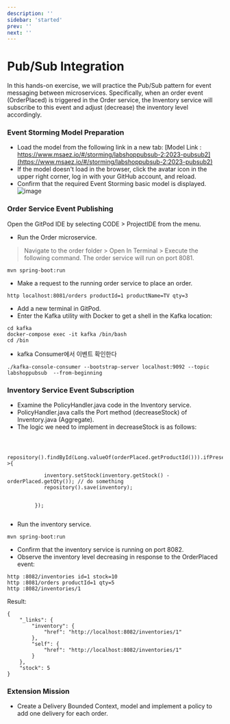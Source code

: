 ```yaml
---
description: ''
sidebar: 'started'
prev: ''
next: ''
---
```


# Pub/Sub Integration

In this hands-on exercise, we will practice the Pub/Sub pattern for event messaging between microservices. Specifically, when an order event (OrderPlaced) is triggered in the Order service, the Inventory service will subscribe to this event and adjust (decrease) the inventory level accordingly.

### Event Storming Model Preparation

- Load the model from the following link in a new tab:
[Model Link : https://www.msaez.io/#/storming/labshoppubsub-2:2023-pubsub2](https://www.msaez.io/#/storming/labshoppubsub-2:2023-pubsub2)
- If the model doesn't load in the browser, click the avatar icon in the upper right corner, log in with your GitHub account, and reload.
- Confirm that the required Event Storming basic model is displayed.
![image](https://github.com/acmexii/demo/assets/35618409/39ccf71e-3977-4093-9bae-7c2a1254d710)


### Order Service Event Publishing

Open the GitPod IDE by selecting CODE > ProjectIDE from the menu.

- Run the Order microservice.
> Navigate to the order folder > Open In Terminal > Execute the following command.
> The order service will run on port 8081.
```
mvn spring-boot:run
```

- Make a request to the running order service to place an order.
 ```
http localhost:8081/orders productId=1 productName=TV qty=3
```
- Add a new terminal in GitPod.
- Enter the Kafka utility with Docker to get a shell in the Kafka location:
```
cd kafka
docker-compose exec -it kafka /bin/bash
cd /bin
```

- kafka Consumer에서 이벤트 확인한다
``` 
./kafka-console-consumer --bootstrap-server localhost:9092 --topic labshoppubsub  --from-beginning
```


### Inventory Service Event Subscription
- Examine the PolicyHandler.java code in the Inventory service.
- PolicyHandler.java calls the Port method (decreaseStock) of Inventory.java (Aggregate).
- The logic we need to implement in decreaseStock is as follows:
```
        
               
        repository().findById(Long.valueOf(orderPlaced.getProductId())).ifPresent(inventory->{
            
            inventory.setStock(inventory.getStock() - orderPlaced.getQty()); // do something
            repository().save(inventory);


         });
      
```

- Run the inventory service.
```
mvn spring-boot:run
```
- Confirm that the inventory service is running on port 8082.
- Observe the inventory level decreasing in response to the OrderPlaced event:

```
http :8082/inventories id=1 stock=10
http :8081/orders productId=1 qty=5
http :8082/inventories/1
```
Result:
```
{
    "_links": {
        "inventory": {
            "href": "http://localhost:8082/inventories/1"
        },
        "self": {
            "href": "http://localhost:8082/inventories/1"
        }
    },
    "stock": 5
}
```


### Extension Mission
- Create a Delivery Bounded Context, model and implement a policy to add one delivery for each order.